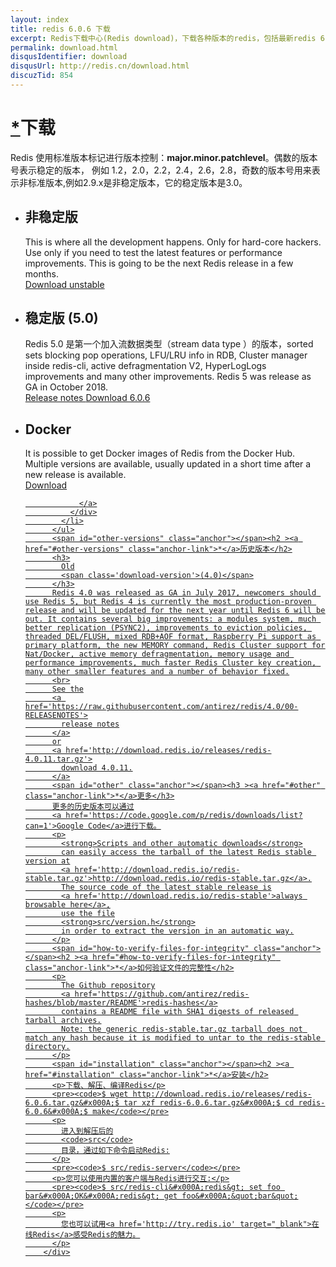 ```yaml
---
layout: index
title: redis 6.0.6 下载
excerpt: Redis下载中心(Redis download)，下载各种版本的redis，包括最新redis 6.0.6稳定版redis,6.0.6-Beta版本以及win32/64版本
permalink: download.html
disqusIdentifier: download
disqusUrl: http://redis.cn/download.html
discuzTid: 854
---
```


<div class='text'>
          <span id="download" class="anchor"></span><h1><a href="#download" class="anchor-link">*</a>下载</h1>
          <p>
            Redis 使用标准版本标记进行版本控制：<span style="font-weight:bold;">major.minor.patchlevel</span>。偶数的版本号表示稳定的版本，
			例如 1.2，2.0，2.2，2.4，2.6，2.8，奇数的版本号用来表示非标准版本,例如2.9.x是非稳定版本，它的稳定版本是3.0。
          </p>
          <ul class='download-versions'>
            <li>
              <h2>
                非稳定版
              </h2>
              This is where all the development happens. Only for hard-core hackers. Use only if you need to test the latest features or performance improvements. This is going to be the next Redis release in a few months.
              <div class='download-links'>
                <a class='download-link' href='https://github.com/antirez/redis/archive/unstable.tar.gz'>
                  <i class='fa fa-arrow-circle-o-down'></i>
                  Download
                  unstable
                </a>
              </div>
            </li>
            <li>
              <h2>
                稳定版
                <span class='download-version'>(5.0)</span>
              </h2>
			  Redis 5.0 是第一个加入流数据类型（stream data type ）的版本，sorted sets blocking pop operations, LFU/LRU info in RDB, Cluster manager inside redis-cli, active defragmentation V2, HyperLogLogs improvements and many other improvements. Redis 5 was release as GA in October 2018.
              <div class='download-links'>
                <a class='download-link' href='https://raw.githubusercontent.com/antirez/redis/5.0/00-RELEASENOTES'>
                  <i class='fa fa-file-text-o'></i>
                  Release notes
                </a>
                <a class='download-link' href='http://download.redis.io/releases/redis-6.0.6.tar.gz'>
                  <i class='fa fa-arrow-circle-o-down'></i>
                  Download
                  6.0.6
                </a>
              </div>
            </li>
            <li>
              <h2>
                Docker
              </h2>
              It is possible to get Docker images of Redis from the Docker Hub. Multiple versions are available, usually updated in a short time after a new release is available.
              <div class='download-links'>
                <a class='download-link' href='https://hub.docker.com/_/redis/'>
                  <i class='fa fa-arrow-circle-o-down'></i>
                  Download
                  
                </a>
              </div>
            </li>
          </ul>
          <span id="other-versions" class="anchor"></span><h2 ><a href="#other-versions" class="anchor-link">*</a>历史版本</h2>
          <h3>
            Old
            <span class='download-version'>(4.0)</span>
          </h3>
          Redis 4.0 was released as GA in July 2017, newcomers should use Redis 5, but Redis 4 is currently the most production-proven release and will be updated for the next year until Redis 6 will be out. It contains several big improvements: a modules system, much better replication (PSYNC2), improvements to eviction policies, threaded DEL/FLUSH, mixed RDB+AOF format, Raspberry Pi support as primary platform, the new MEMORY command, Redis Cluster support for Nat/Docker, active memory defragmentation, memory usage and performance improvements, much faster Redis Cluster key creation, many other smaller features and a number of behavior fixed.
          <br>
          See the
          <a href='https://raw.githubusercontent.com/antirez/redis/4.0/00-RELEASENOTES'>
            release notes
          </a>
          or
          <a href='http://download.redis.io/releases/redis-4.0.11.tar.gz'>
            download 4.0.11.
          </a>
          <span id="other" class="anchor"></span><h3 ><a href="#other" class="anchor-link">*</a>更多</h3>
          更多的历史版本可以通过
          <a href='https://code.google.com/p/redis/downloads/list?can=1'>Google Code</a>进行下载。
          <p>
            <strong>Scripts and other automatic downloads</strong>
            can easily access the tarball of the latest Redis stable version at
            <a href='http://download.redis.io/redis-stable.tar.gz'>http://download.redis.io/redis-stable.tar.gz</a>.
            The source code of the latest stable release is
            <a href='http://download.redis.io/redis-stable'>always browsable here</a>,
            use the file
            <strong>src/version.h</strong>
            in order to extract the version in an automatic way.
          </p>
          <span id="how-to-verify-files-for-integrity" class="anchor"></span><h2 ><a href="#how-to-verify-files-for-integrity" class="anchor-link">*</a>如何验证文件的完整性</h2>
          <p>
            The Github repository
            <a href='https://github.com/antirez/redis-hashes/blob/master/README'>redis-hashes</a>
            contains a README file with SHA1 digests of released tarball archives.
            Note: the generic redis-stable.tar.gz tarball does not match any hash because it is modified to untar to the redis-stable directory.
          </p>
          <span id="installation" class="anchor"></span><h2 ><a href="#installation" class="anchor-link">*</a>安装</h2>
          <p>下载、解压、编译Redis</p>
          <pre><code>$ wget http://download.redis.io/releases/redis-6.0.6.tar.gz&#x000A;$ tar xzf redis-6.0.6.tar.gz&#x000A;$ cd redis-6.0.6&#x000A;$ make</code></pre>
          <p>
            进入到解压后的
            <code>src</code>
            目录，通过如下命令启动Redis:
          </p>
          <pre><code>$ src/redis-server</code></pre>
          <p>您可以使用内置的客户端与Redis进行交互:</p>
          <pre><code>$ src/redis-cli&#x000A;redis&gt; set foo bar&#x000A;OK&#x000A;redis&gt; get foo&#x000A;&quot;bar&quot;</code></pre>
          <p>
            您也可以试用<a href='http://try.redis.io' target="_blank">在线Redis</a>感受Redis的魅力。
          </p>
        </div>